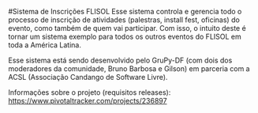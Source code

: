 #Sistema de Inscrições FLISOL
Esse sistema controla e gerencia todo o processo de inscrição de atividades (palestras, install fest, oficinas) do evento, como também de quem vai participar. Com isso, o intuito deste é tornar um sistema exemplo para todos os outros eventos do FLISOL em toda a América Latina.

Esse sistema está sendo desenvolvido pelo GruPy-DF (com dois dos moderadores da comunidade, Bruno Barbosa e Gilson) em parceria com a ACSL (Associação Candango de Software Livre).

Informações sobre o projeto (requisitos releases): <https://www.pivotaltracker.com/projects/236897>
